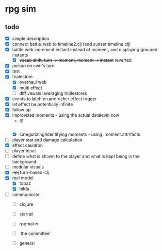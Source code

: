 # rpg sim

## todo

- [x] simple description
- [x] connect battle_web to timeline2.clj (and sunset timeline.clj)
- [x] battle web increment instant instead of moment, and displaying grouped instants
  - [x] ~~vocab shift, turn -> moment, moment -> instant~~ reverted
- [x] poison on own's turn
- [x] test
- [x] triplestore
  - [x] overhaul web
  - [x] multi effect
  - [ ] diff visuals leveraging triplestores
- [x] events to latch on and richer effect trigger
- [x] let effect be potentially infinite
- [x] follow up
- [x] improvized moments - using the actual datalevin now
  - [x] ~~~saving moments in timeline~~ 
  - [x] categorizing/identifying moments - using :moment.attr/facts
- [ ] player stat and damage calculation
- [x] effect cauldron
- [ ] player input
- [ ] define what is shown to the player and what is kept being in the background
- [ ] modular visuals
- [x] ~~:rpj~~ turn-based-clj
- [x] real model
  - [x] topaz
  - [x] hilda
- [ ] communicate
  - [ ] clojure
  - [ ] starrail
  - [ ] rpgmaker
  - [ ] 'the committee'
  - [ ] general

